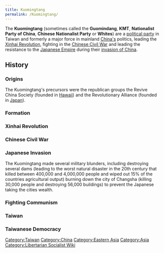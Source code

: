 ```yaml
---
title: Kuomingtang
permalink: /Kuomingtang/
---
```


The **Kuomingtang** (sometimes called the **Guomindang**, **KMT**,
**Nationalist Party of China**, **Chinese Nationalist Party** or
**Whites**) are a [political party](Political_Party.md "wikilink") in
Taiwan and formerly a major force in mainland
[China's](China.md "wikilink") politics, leading the [Xinhai
Revolution](Xinhai_Revolution.md "wikilink"), fighting in the [Chinese
Civil War](Chinese_Civil_War.md "wikilink") and leading the resistance to
the [Japanese Empire](Japanese_Empire.md "wikilink") during their [invasion
of China](Second_Sino-Japanese_War.md "wikilink").

## History

### Origins

The Kuomingtang's precursors were the republican groups the Revive China
Society (founded in [Hawaii](Hawaii.md "wikilink")) and the Revolutionary
Alliance (founded in [Japan](Japan.md "wikilink")).

### Formation

### Xinhai Revolution

### Chinese Civil War

### Japanese Invasion

The Kuomingtang made several military blunders, including destroying
several dams (leading to the worst natural disaster in the 20th century
that killed between 400,000 and 4,000,000 people and wiped out 15% of
the countries agricultural output) burning down the city of Changsha
(killing 30,000 people and destroying 56,000 buildings) to prevent the
Japanese taking the cities wealth.

### Fighting Communism

### Taiwan

### Taiwanese Democracy

[Category:Taiwan](Category:Taiwan.md "wikilink")
[Category:China](Category:China.md "wikilink") [Category:Eastern
Asia](Category:Eastern_Asia.md "wikilink")
[Category:Asia](Category:Asia.md "wikilink") [Category:Libertarian
Socialist Wiki](Category:Libertarian_Socialist_Wiki.md "wikilink")